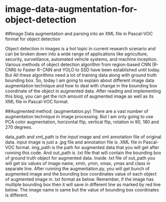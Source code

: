 # image-data-augmentation-for-object-detection
##Image Data augmentation and parsing into an XML file in Pascal-VOC format for object detection

Object detection in images is a hot topic in current research scenario and can be broken down into a wide range of applications like agriculture, security, surveillance, automated vehicle systems, and machine inception. Various methods of object detection algorithm from region-based CNN (R-CNN) to Faster R - CNN and YOLO to SSD have been established until today. But All these algorithms need a lot of training data along with ground truth bounding box. So, today I am going to explain about different image data augmentation technique and how to deal with change in the bounding box coordinate of the object in augmented data. After reading and implementing this blog, you can get the rich amount of augmented image as well as its XML file in Pascal-VOC format.


##Augmented method: (augmentation.py)
There are a vast number of augmentation technique in image processing. But I am only going to use PCA color augmentation, horizontal flip, vertical flip, rotation in 90, 180 and 270 degrees.

data_path and xml_path is the input image and xml annotation file of original data. input image is just a .jpg file and annotation file is .XML file in Pascal-VOC format. img_path is the path for augmented data that you will get after running this code. And out_path is .txt file that will contain the bounding box of ground truth object for augmented data. Inside .txt file of out_path you will get six values of image name, xmin, ymin, xmax, ymax and class in separate line.
After running the augmentation.py, you will get bunch of augmented image and the bounding box coordinates value of each object of augmented image in .txt format as below. Remember, if the image has multiple bounding box then it will save in different line as marked by red line below. The image name is same but the value of bounding box coordinates is different.
